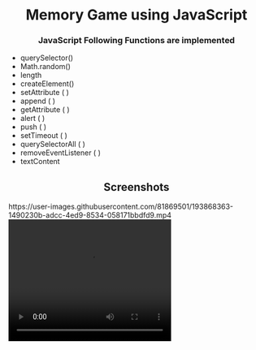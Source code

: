 <h1 align="center">Memory Game using JavaScript</h1>
<h3 align="center">JavaScript Following Functions are implemented</h3>

- querySelector()
- Math.random()
- length
- createElement() 
- setAttribute ( )
- append ( )
- getAttribute ( )
- alert ( )
- push ( )
- setTimeout ( )
- querySelectorAll ( )
- removeEventListener ( )
- textContent

<h2 align="Center">Screenshots</h2>
https://user-images.githubusercontent.com/81869501/193868363-1490230b-adcc-4ed9-8534-058171bbdfd9.mp4
<video width="320" height="240" autoplay>
  <source src="https://user-images.githubusercontent.com/81869501/193868363-1490230b-adcc-4ed9-8534-058171bbdfd9.mp4" type="video/mp4" >
  <source src="https://user-images.githubusercontent.com/81869501/193868363-1490230b-adcc-4ed9-8534-058171bbdfd9.mp4" type="video/ogg">
  Your browser does not support the video tag.
</video>

